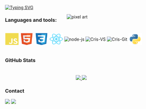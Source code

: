 [![Typing SVG](https://readme-typing-svg.demolab.com?font=Fira+Code&pause=1000&color=fdcde6&width=435&lines=Hi%2C+everyone!+I'm+Ágata+Rafaela.;Welcome+to+my+Github+profile!+)](https://git.io/typing-svg)

<img src="https://github.com/user-attachments/assets/5ecd38fe-e52e-4b0a-a454-6e828c71a6d6" alt="pixel art" align="right" width="300">

### Languages and tools:

<div style="display: inline_block"><br>
  <img align="center" alt="Cris-Js" height="40" width="45" src="https://raw.githubusercontent.com/devicons/devicon/master/icons/javascript/javascript-plain.svg">
  <img align="center" alt="Cris-HTML" height="40" width="45" src="https://raw.githubusercontent.com/devicons/devicon/master/icons/html5/html5-original.svg">
  <img align="center" alt="Cris-CSS" height="40" width="45" src="https://raw.githubusercontent.com/devicons/devicon/master/icons/css3/css3-original.svg">
  <img align="center" alt="Rafa-React" height="40" width="45" src="https://raw.githubusercontent.com/devicons/devicon/master/icons/react/react-original.svg">
  <img align="center" alt="node-js" height="40" width="45" src="https://cdn.jsdelivr.net/gh/devicons/devicon@latest/icons/nodejs/nodejs-original.svg" />
  <img align="center" alt="Cris-VS" height="40" width="45" src="https://cdn.jsdelivr.net/gh/devicons/devicon/icons/vscode/vscode-original.svg">
  <img align="center" alt="Cris-Git" height="40" width="45" src="https://cdn.jsdelivr.net/gh/devicons/devicon/icons/git/git-original.svg">
  <img align="center" alt="Rafa-Python" height="40" width="45" src="https://raw.githubusercontent.com/devicons/devicon/master/icons/python/python-original.svg">
</div><br>

### GitHub Stats
#
<div align="center" style="display: flex; justify-content: center;">
  <a href="https://github.com/anacristinaneves">
    <img height="195px" src="https://github-readme-stats.vercel.app/api?username=zPookiePie&show_icons=true&title_color=fdcde6&theme=dracula&include_all_commits=true&count_private=true"/>
    <img height="195px" src="https://github-readme-stats.vercel.app/api/top-langs/?username=zPookiePie&layout=compact&title_color=fdcde6&langs_count=7&theme=dracula"/>
  </a>
</div>
    
### Contact

<div>
  <a href="https://www.linkedin.com/in/agata-rafaela-ab1006227" target="_blank"><img src="https://img.shields.io/badge/-LinkedIn-%230077B5?style=for-the-badge&logo=linkedin&logoColor=white" target="_blank" height="40"></a> 
  <a href = "agatadevv@gmail.com"><img src="https://img.shields.io/badge/Gmail-D14836?style=for-the-badge&logo=gmail&logoColor=white" target="_blank" height="40"></a>
</div>
